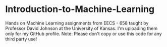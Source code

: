 # Introduction-to-Machine-Learning

Hands on Machine Learning assignments from EECS - 658 taught by Professor David Johnson at the University of Kansas. I'm uploading them only for my GitHub profile. 
Note: Please don't copy or use this code for any third party use!
